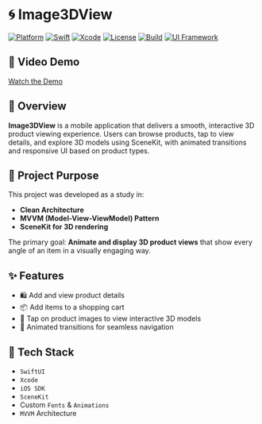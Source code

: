 # 🌀 Image3DView

[![Platform](https://img.shields.io/badge/platform-iOS-lightgrey?logo=apple)](https://developer.apple.com/ios/)  [![Swift](https://img.shields.io/badge/Swift-5.0-orange?logo=swift)](https://swift.org)  [![Xcode](https://img.shields.io/badge/Xcode-15.0+-blue?logo=xcode)](https://developer.apple.com/xcode/)  [![License](https://img.shields.io/badge/license-MIT-green)](LICENSE)  [![Build](https://img.shields.io/badge/build-passing-brightgreen)]()  [![UI Framework](https://img.shields.io/badge/UI-SwiftUI-purple)]()

## 🎥 Video Demo  
[Watch the Demo](https://github.com/user-attachments/assets/829b23be-1408-4c73-af62-37b7876aa207)

## 📱 Overview  
**Image3DView** is a mobile application that delivers a smooth, interactive 3D product viewing experience. Users can browse products, tap to view details, and explore 3D models using SceneKit, with animated transitions and responsive UI based on product types.

## 🎯 Project Purpose  
This project was developed as a study in:
- **Clean Architecture**
- **MVVM (Model-View-ViewModel) Pattern**
- **SceneKit for 3D rendering**

The primary goal: **Animate and display 3D product views** that show every angle of an item in a visually engaging way.

## ✨ Features  
- 🛍️ Add and view product details  
- 📦 Add items to a shopping cart  
- 🧊 Tap on product images to view interactive 3D models  
- 🔄 Animated transitions for seamless navigation

## 🔧 Tech Stack  
- `SwiftUI`  
- `Xcode`  
- `iOS SDK`  
- `SceneKit`  
- Custom `Fonts` & `Animations`  
- `MVVM` Architecture  
